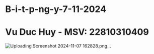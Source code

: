 # B-i-t-p-ng-y-7-11-2024
# Vu Duc Huy - MSV: 22810310409
![Uploading Screenshot 2024-11-07 162828.png…]()
